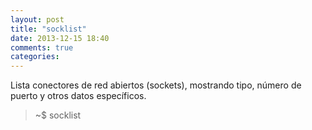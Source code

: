 ```yaml
---
layout: post
title: "socklist"
date: 2013-12-15 18:40
comments: true
categories: 
---
```

Lista conectores de red abiertos (sockets), mostrando tipo, número de puerto y otros datos específicos.

>~$ socklist

